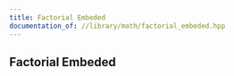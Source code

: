 ```yaml
---
title: Factorial Embeded
documentation_of: //library/math/factorial_embeded.hpp
---
```

## Factorial Embeded
